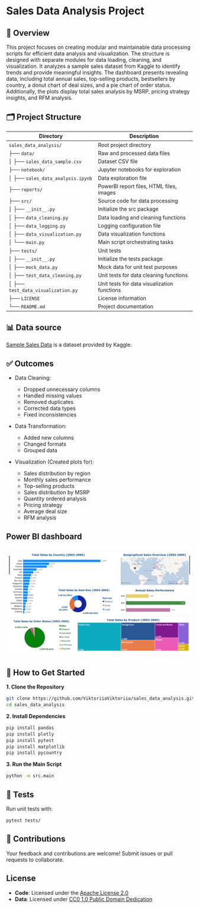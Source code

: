 # Sales Data Analysis Project

## 📄 Overview
This project focuses on creating modular and maintainable data processing scripts for efficient data analysis and 
visualization. The structure is designed with separate modules for data loading, cleaning, and visualization. 
It analyzes a sample sales dataset from Kaggle to identify trends and provide meaningful insights. The dashboard 
presents revealing data, including total annual sales, top-selling products, bestsellers by country, a donut chart 
of deal sizes, and a pie chart of order status. Additionally, the plots display total sales analysis by MSRP, 
pricing strategy insights, and RFM analysis.

## 🗂️ Project Structure
| Directory                            | Description                                 |
|--------------------------------------|---------------------------------------------|
| `sales_data_analysis/`               | Root project directory                      |
| ├── `data/`                          | Raw and processed data files                |
| │   ├── `sales_data_sample.csv`      | Dataset CSV file                            |
| ├── `notebook/`                      | Jupyter notebooks for exploration           |
| │   ├── `sales_data_analysis.ipynb`  | Data exploration file                       |
| ├── `reports/`                       | PowerBI report files, HTML files, images    |                                     |
| ├── `src/`                           | Source code for data processing             |
| │   ├── `__init__.py`                | Initialize the src package                  |                         |
| │   ├── `data_cleaning.py`           | Data loading and cleaning functions         |
| │   ├── `data_logging.py`            | Logging configuration file                  |                                     |
| │   ├── `data_visualization.py`      | Data visualization functions                |
| │   └── `main.py`                    | Main script orchestrating tasks             |
| ├── `tests/`                         | Unit tests                                  |
| │   ├── `__init__.py`                | Initialize the tests package                | 
| │   ├── `mock_data.py`               | Mock data for unit test purposes            |
| │   ├── `test_data_cleaning.py`      | Unit tests for data cleaning functions      |
| │   ├── `test_data_visualization.py` | Unit tests for data visualization functions |
| ├── `LICENSE`                        | License information                         |
| └── `README.md`                      | Project documentation                       |

## 📊 Data source
[Sample Sales Data](https://www.kaggle.com/datasets/kyanyoga/sample-sales-data/data) is a dataset provided by Kaggle.

## ✅ Outcomes
- Data Cleaning: 
   - Dropped unnecessary columns 
   - Handled missing values 
   - Removed duplicates
   - Corrected data types
   - Fixed inconsistencies
  
- Data Transformation:
   - Added new columns
   - Changed formats
   - Grouped data
  
- Visualization (Created plots for):
   - Sales distribution by region
   - Monthly sales performance
   - Top-selling products
   - Sales distribution by MSRP
   - Quantity ordered analysis
   - Pricing strategy
   - Average deal size
   - RFM analysis

## Power BI dashboard

![Preview](reports/sales_data_powerBI_dashboard.png)


## 🚀 How to Get Started
**1. Clone the Repository**
   ```bash
   git clone https://github.com/ViktoriiaViktoriia/sales_data_analysis.git
   cd sales_data_analysis
   ```
**2. Install Dependencies**
   ```bash
   pip install pandas
   pip install plotly
   pip install pytest
   pip install matplotlib
   pip install pycountry
   ```
**3. Run the Main Script**
   ```bash
   python -m src.main
   ```

## 🧪 Tests
Run unit tests with:
   ```bash
   pytest tests/
   ```
## 🤝 Contributions
Your feedback and contributions are welcome! Submit issues or pull requests to collaborate.

## License 
- **Code**: Licensed under the [Apache License 2.0](LICENSE)
- **Data**: Licensed under [CC0 1.0 Public Domain Dedication](LICENSE-DATA.txt)